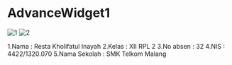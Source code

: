 # AdvanceWidget1

![1](http://imageshack.com/a/img924/8388/85izg3.png)
![2](http://imageshack.com/a/img924/9284/AqKneR.png)


1.Nama : Resta Kholifatul Inayah 
2.Kelas : XII RPL 2 
3.No absen : 32 
4.NIS : 4422/1320.070 
5.Nama Sekolah : SMK Telkom Malang 
